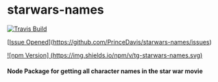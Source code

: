 # starwars-names

[![Travis Build](https://img.shields.io/travis/PrinceDavis/starwars-names.svg?style=flat-square)](https://travis-ci.org/PrinceDavis/starwars-names)

[[Issue Opened](https://img.shields.io/github/issues/PrinceDavis/starwars-names.svg?style=flat-square)](https://github.com/PrinceDavis/starwars-names/issues)

[![npm Version] (https://img.shields.io/npm/v/tg-starwars-names.svg)](https://www.npmjs.com/package/tg-starwars-names)

#### Node Package for getting all character names in the star war movie